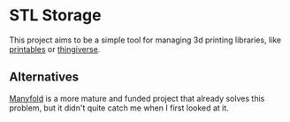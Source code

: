 # STL Storage

This project aims to be a simple tool for managing 3d printing libraries, like [printables](https://www.printables.com/) or [thingiverse](https://www.thingiverse.com/).

## Alternatives

[Manyfold](https://github.com/manyfold3d/manyfold) is a more mature and funded project that already solves this problem, but it didn't quite catch me when I first looked at it.

